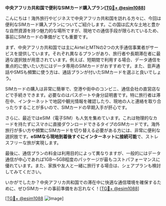 **中央アフリカ共和国で便利なSIMカード購入プラン[[TG💪+ @esim1088](https://t.me/s/esim1088)]**

こんにちは！海外旅行やビジネスで中央アフリカ共和国を訪れる方々に、今回は便利なSIMカード購入プランについてご紹介します。この国は広大な土地と豊かな自然資源を持つ魅力的な場所ですが、現地での通信手段が限られているため、事前にSIMカードの準備がとても重要です。

まず、中央アフリカ共和国では主にAirtelとMTNの2つの大手通信事業者がサービスを提供しています。それぞれ異なるプランがあり、旅行者や長期滞在者に最適な選択肢が用意されています。例えば、短期間で利用する場合、データ通信を重点的に使いたい方にはデータ専用のSIMカードがおすすめです。また、音声通話やSMSも頻繁に使う方は、通話プランが付いたSIMカードを選ぶと良いでしょう。

SIMカードの購入は非常に簡単で、空港や街中のコンビニ、通信会社の直営店などで手続きできます。必要なのはパスポートや身分証明書です。特に旅行者は滞在中、インターネットで地図や観光情報を確認したり、現地の人と連絡を取り合ったりすることが多いので、SIMカードの早期入手が肝心です。

さらに、最近ではeSIM（電子SIM）も人気を集めています。これは物理的なカードを持たずにスマホに直接ダウンロードできるタイプのSIMカードです。海外旅行が多い方や頻繁にSIMカードを切り替える必要がある方には、非常に便利な選択肢です。**eSIMなら現地到着後すぐにインターネットに接続可能**で、ストレスフリーな旅が実現します。

最後に、通信プランの料金は利用目的によって異なりますが、一般的にはデータ通信が中心であれば1GB～5GB程度のパッケージが最もコストパフォーマンスに優れています。また、家族や友人と一緒に旅行する場合は、シェアプランも検討してみてください。

いかがでしたか？中央アフリカ共和国での滞在中に快適な通信環境を確保するために、ぜひSIMカードの事前準備をお忘れなく！[[TG💪+ @esim1088](https://t.me/s/esim1088)]

[[TG💪+ @esim1088](https://t.me/s/esim1088) ![Image](https://i.postimg.cc/Y0z9fWf4/image.png)]